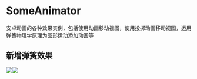# SomeAnimator
安卓动画的各种效果实例，包括使用动画移动视图，使用投掷动画移动视图，运用弹簧物理学原理为图形运动添加动画等

## 新增弹簧效果
![](../../../tang.gif)![](../../../tang2.gif)